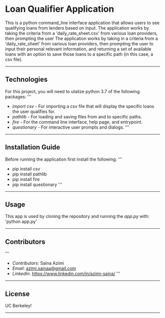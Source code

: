 # **Loan Qualifier Application**
This is a python command_line interface application that allows users to see qualifying loans from lenders based on input. The application works by taking the criteria from a 'daily_rate_sheet.csv' from various loan providers, then prompting the user
The application works by taking in a criteria from a 'daily_rate_sheet' from various loan providers, then prompting the user to input their personal relevant information, and returning a set of available loans with an option to save those loans to a specific path (in this case, a csv file).

---

## Technologies
For this project, you will need to utalize python 3.7 of the following packages:
'''
* *import csv* - For importing a csv file that will display the specific loans the user qualifies for. 
* *pathlib* - For loading and saving files from and to specific paths.
* *fire* - For the command line interface, help page, and entrypoint. 
* *questionary* - For interactive user prompts and dialogs. 
'''

---

## Installation Guide
Before running the application first install the following:
'''
* pip install csv
* pip install pathlib
* pip install fire 
* pip install questionary 
'''

---

## Usage
This app is used by cloning the repository and running the *app.py* with:
'python app.py'

---

## Contributors
'''
* *Contributors*: Saina Azimi
* *Email*: azimi.sainaa@gmail.com
* *LinkedIn*: https://www.linkedin.com/in/azimi-saina/ 
'''

---

## License
UC Berkeley!

---